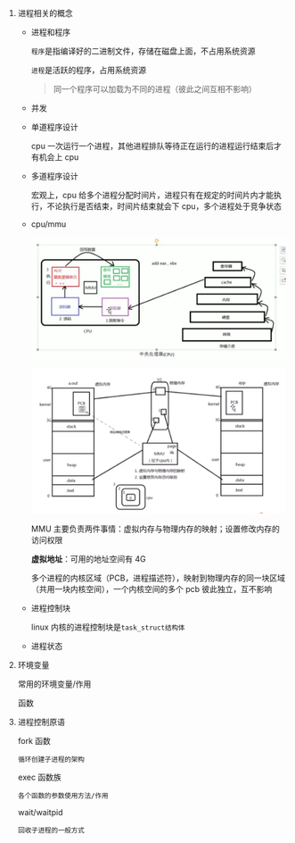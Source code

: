 1.  进程相关的概念

    - 进程和程序

      `程序`是指编译好的二进制文件，存储在磁盘上面，不占用系统资源

      `进程`是活跃的程序，占用系统资源

      > 同一个程序可以加载为不同的进程（彼此之间互相不影响）

    - 并发

    - 单道程序设计

      cpu 一次运行一个进程，其他进程排队等待正在运行的进程运行结束后才有机会上 cpu

    - 多道程序设计

      宏观上，cpu 给多个进程分配时间片，进程只有在规定的时间片内才能执行，不论执行是否结束，时间片结束就会下 cpu，多个进程处于竞争状态

    - cpu/mmu

      ![](../../../images/Snipaste_2023-06-07_07-41-06.png)

      ![](../../../images/Snipaste_2023-06-08_06-18-20.png)

      MMU 主要负责两件事情：虚拟内存与物理内存的映射；设置修改内存的访问权限

      **虚拟地址**：可用的地址空间有 4G

      多个进程的内核区域（PCB，进程描述符），映射到物理内存的同一块区域（共用一块内核空间），一个内核空间的多个 pcb 彼此独立，互不影响

    - 进程控制块

      linux 内核的进程控制块是`task_struct结构体`

      
    - 进程状态

2.  环境变量

    常用的环境变量/作用

    函数

3.  进程控制原语

    fork 函数

        循环创建子进程的架构

    exec 函数族

        各个函数的参数使用方法/作用

    wait/waitpid

        回收子进程的一般方式
